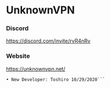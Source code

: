 # UnknownVPN

### Discord
https://discord.com/invite/rvR4nRv

### Website
https://unknownvpn.net/

```• Originally Developed By: Joshua 7/17/2020 
• New Developer: Toshiro 10/29/2020```
